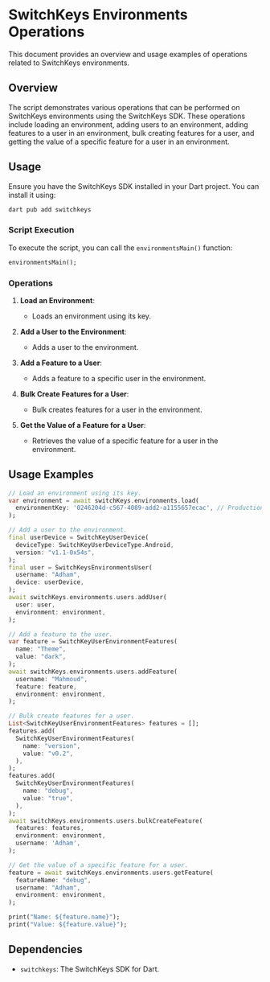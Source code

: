 # SwitchKeys Environments Operations

This document provides an overview and usage examples of operations related to SwitchKeys environments.

## Overview

The script demonstrates various operations that can be performed on SwitchKeys environments using the SwitchKeys SDK. These operations include loading an environment, adding users to an environment, adding features to a user in an environment, bulk creating features for a user, and getting the value of a specific feature for a user in an environment.

## Usage

Ensure you have the SwitchKeys SDK installed in your Dart project. You can install it using:

```bash
dart pub add switchkeys
```

### Script Execution

To execute the script, you can call the `environmentsMain()` function:

```dart
environmentsMain();
```

### Operations

1. **Load an Environment**:
   - Loads an environment using its key.

2. **Add a User to the Environment**:
   - Adds a user to the environment.

3. **Add a Feature to a User**:
   - Adds a feature to a specific user in the environment.

4. **Bulk Create Features for a User**:
   - Bulk creates features for a user in the environment.

5. **Get the Value of a Feature for a User**:
   - Retrieves the value of a specific feature for a user in the environment.

## Usage Examples

```dart
// Load an environment using its key.
var environment = await switchKeys.environments.load(
  environmentKey: '0246204d-c567-4089-add2-a1155657ecac', // Production
);

// Add a user to the environment.
final userDevice = SwitchKeyUserDevice(
  deviceType: SwitchKeyUserDeviceType.Android,
  version: "v1.1-0x54s",
);
final user = SwitchKeysEnvironmentsUser(
  username: "Adham",
  device: userDevice,
);
await switchKeys.environments.users.addUser(
  user: user,
  environment: environment,
);

// Add a feature to the user.
var feature = SwitchKeyUserEnvironmentFeatures(
  name: "Theme",
  value: "dark",
);
await switchKeys.environments.users.addFeature(
  username: "Mahmoud",
  feature: feature,
  environment: environment,
);

// Bulk create features for a user.
List<SwitchKeyUserEnvironmentFeatures> features = [];
features.add(
  SwitchKeyUserEnvironmentFeatures(
    name: "version",
    value: "v0.2",
  ),
);
features.add(
  SwitchKeyUserEnvironmentFeatures(
    name: "debug",
    value: "true",
  ),
);
await switchKeys.environments.users.bulkCreateFeature(
  features: features,
  environment: environment,
  username: 'Adham',
);

// Get the value of a specific feature for a user.
feature = await switchKeys.environments.users.getFeature(
  featureName: "debug",
  username: "Adham",
  environment: environment,
);

print("Name: ${feature.name}");
print("Value: ${feature.value}");
```

## Dependencies

- `switchkeys`: The SwitchKeys SDK for Dart.
